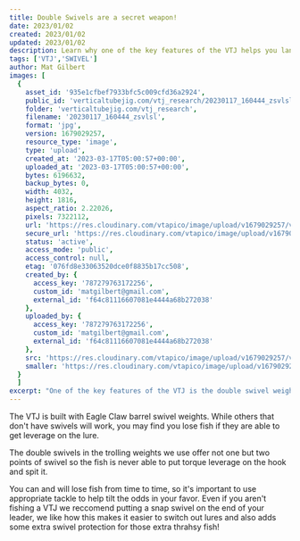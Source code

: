 ```yaml
---
title: Double Swivels are a secret weapon!
date: 2023/01/02
created: 2023/01/02
updated: 2023/01/02
description: Learn why one of the key features of the VTJ helps you land more fish.
tags: ['VTJ','SWIVEL']
author: Mat Gilbert
images: [
  {
    asset_id: '935e1cfbef7933bfc5c009cfd36a2924',
    public_id: 'verticaltubejig.com/vtj_research/20230117_160444_zsvlsl',
    folder: 'verticaltubejig.com/vtj_research',
    filename: '20230117_160444_zsvlsl',
    format: 'jpg',
    version: 1679029257,
    resource_type: 'image',
    type: 'upload',
    created_at: '2023-03-17T05:00:57+00:00',
    uploaded_at: '2023-03-17T05:00:57+00:00',
    bytes: 6196632,
    backup_bytes: 0,
    width: 4032,
    height: 1816,
    aspect_ratio: 2.22026,
    pixels: 7322112,
    url: 'https://res.cloudinary.com/vtapico/image/upload/v1679029257/verticaltubejig.com/vtj_research/20230117_160444_zsvlsl.jpg',
    secure_url: 'https://res.cloudinary.com/vtapico/image/upload/v1679029257/verticaltubejig.com/vtj_research/20230117_160444_zsvlsl.jpg',
    status: 'active',
    access_mode: 'public',
    access_control: null,
    etag: '076fd8e33063520dce0f8835b17cc508',
    created_by: {
      access_key: '787279763172256',
      custom_id: 'matgilbert@gmail.com',
      external_id: 'f64c81116607081e4444a68b272038'
    },
    uploaded_by: {
      access_key: '787279763172256',
      custom_id: 'matgilbert@gmail.com',
      external_id: 'f64c81116607081e4444a68b272038'
    },
    src: 'https://res.cloudinary.com/vtapico/image/upload/v1679029257/verticaltubejig.com/vtj_research/20230117_160444_zsvlsl.jpg',
    smaller: 'https://res.cloudinary.com/vtapico/image/upload/v1679029257/verticaltubejig.com/vtj_research/20230117_160444_zsvlsl.jpg'
  }
  ]
excerpt: "One of the key features of the VTJ is the double swivel weight. It helps prevent fish from getting leverage and spitting the hook."
---
```


The VTJ is built with Eagle Claw barrel swivel weights. While others that don't have swivels will work, you may find you lose fish if they are able to get leverage on the lure.

The double swivels in the trolling weights we use offer not one but two points of swivel so the fish is never able to put torque leverage on the hook and spit it.

You can and will lose fish from time to time, so it's important to use appropriate tackle to help tilt the odds in your favor. Even if you aren't fishing a VTJ we reccomend putting a snap swivel on the end of your leader, we like how this makes it easier to switch out lures and also adds some extra swivel protection for those extra thrahsy fish!